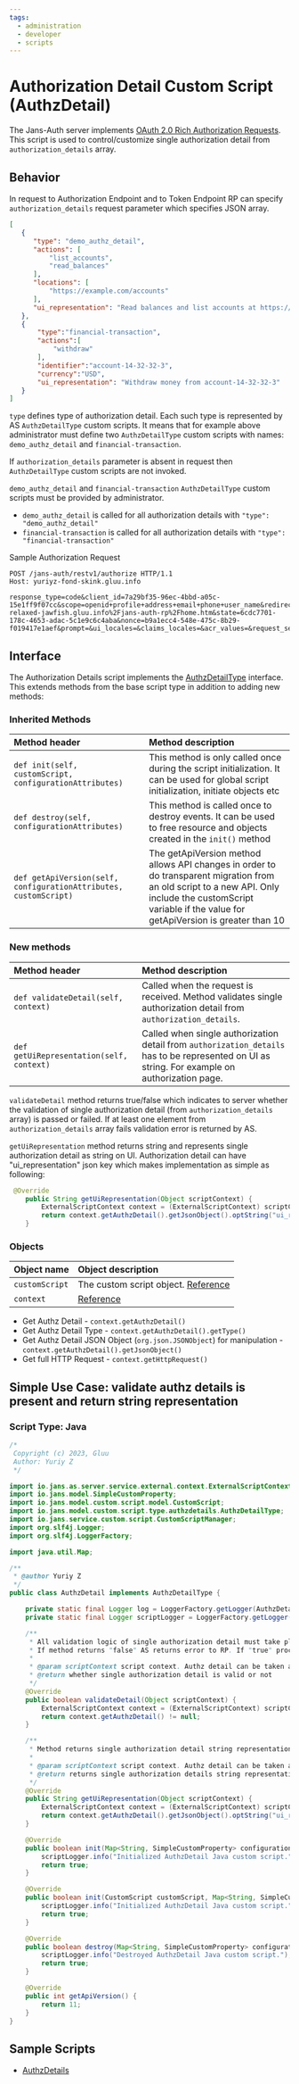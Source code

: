 ```yaml
---
tags:
  - administration
  - developer
  - scripts
---
```


# Authorization Detail Custom Script (AuthzDetail)



The Jans-Auth server implements [OAuth 2.0 Rich Authorization Requests](https://datatracker.ietf.org/doc/html/rfc9396).
This script is used to control/customize single authorization detail from `authorization_details` array.

## Behavior

In request to Authorization Endpoint and to Token Endpoint RP can specify `authorization_details` request parameter which specifies JSON array.

```json
[
   {
      "type": "demo_authz_detail",
      "actions": [
          "list_accounts",
          "read_balances"
      ],
      "locations": [
          "https://example.com/accounts"
      ],
      "ui_representation": "Read balances and list accounts at https://example.com/accounts"
   },
   {
       "type":"financial-transaction",
       "actions":[
           "withdraw"
       ],
       "identifier":"account-14-32-32-3",
       "currency":"USD",
       "ui_representation": "Withdraw money from account-14-32-32-3"
   }
]
```

`type` defines type of authorization detail. Each such type is represented by AS `AuthzDetailType` custom scripts.
It means that for example above administrator must define two `AuthzDetailType` custom scripts with names: `demo_authz_detail` and `financial-transaction`. 

If `authorization_details` parameter is absent in request then `AuthzDetailType` custom scripts are not invoked. 

`demo_authz_detail` and `financial-transaction` `AuthzDetailType` custom scripts must be provided by administrator.

- `demo_authz_detail` is called for all authorization details with `"type": "demo_authz_detail"`
- `financial-transaction` is called for all authorization details with `"type": "financial-transaction"`

Sample Authorization Request
```
POST /jans-auth/restv1/authorize HTTP/1.1
Host: yuriyz-fond-skink.gluu.info

response_type=code&client_id=7a29bf35-96ec-4bbd-a05c-15e1ff9f07cc&scope=openid+profile+address+email+phone+user_name&redirect_uri=https%3A%2F%2Fyuriyz-relaxed-jawfish.gluu.info%2Fjans-auth-rp%2Fhome.htm&state=6cdc7701-178c-4653-adac-5c1e9c6c4aba&nonce=b9a1ecc4-548e-475c-8b29-f019417e1aef&prompt=&ui_locales=&claims_locales=&acr_values=&request_session_id=false&authorization_details=%5B%0A++%7B%0A++++%22type%22%3A+%22demo_authz_detail%22%2C%0A++++%22actions%22%3A+%5B%0A++++++%22list_accounts%22%2C%0A++++++%22read_balances%22%0A++++%5D%2C%0A++++%22locations%22%3A+%5B%0A++++++%22https%3A%2F%2Fexample.com%2Faccounts%22%0A++++%5D%2C%0A++++%22ui_representation%22%3A+%22Read+balances+and+list+accounts+at+https%3A%2F%2Fexample.com%2Faccounts%22%0A++%7D%0A%5D
```

## Interface
The Authorization Details script implements the [AuthzDetailType](https://github.com/JanssenProject/jans/blob/main/jans-core/script/src/main/java/io/jans/model/custom/script/type/authzdetails/AuthzDetailType.java) interface. This extends methods from the base script type in addition to adding new methods:

### Inherited Methods
| Method header | Method description |
|:-----|:------|
| `def init(self, customScript, configurationAttributes)` | This method is only called once during the script initialization. It can be used for global script initialization, initiate objects etc |
| `def destroy(self, configurationAttributes)` | This method is called once to destroy events. It can be used to free resource and objects created in the `init()` method |
| `def getApiVersion(self, configurationAttributes, customScript)` | The getApiVersion method allows API changes in order to do transparent migration from an old script to a new API. Only include the customScript variable if the value for getApiVersion is greater than 10 |

### New methods
| Method header | Method description |
|:-----|:------|
|`def validateDetail(self, context)`| Called when the request is received. Method validates single authorization detail from `authorization_details`. |
|`def getUiRepresentation(self, context)`| Called when single authorization detail from `authorization_details` has to be represented on UI as string. For example on authorization page. |

`validateDetail` method returns true/false which indicates to server whether the validation of single authorization detail (from `authorization_details` array) is passed or failed.
If at least one element from `authorization_details` array fails validation error is returned by AS.

`getUiRepresentation` method returns string and represents single authorization detail as string on UI. Authorization detail can have "ui_representation" json key which makes implementation as simple as following:

```java
 @Override
    public String getUiRepresentation(Object scriptContext) {
        ExternalScriptContext context = (ExternalScriptContext) scriptContext;
        return context.getAuthzDetail().getJsonObject().optString("ui_representation");
    }
```


### Objects
| Object name | Object description |
|:-----|:------|
|`customScript`| The custom script object. [Reference](https://github.com/JanssenProject/jans/blob/main/jans-core/script/src/main/java/io/jans/model/custom/script/model/CustomScript.java) |
|`context`| [Reference](https://github.com/JanssenProject/jans/blob/main/jans-auth-server/server/src/main/java/io/jans/as/server/service/external/context/ExternalScriptContext.java) |

- Get Authz Detail - `context.getAuthzDetail()`
- Get Authz Detail Type - `context.getAuthzDetail().getType()`
- Get Authz Detail JSON Object (`org.json.JSONObject`) for manipulation - `context.getAuthzDetail().getJsonObject()`
- Get full HTTP Request - `context.getHttpRequest()`


## Simple Use Case: validate authz details is present and return string representation 

### Script Type: Java

```java
/*
 Copyright (c) 2023, Gluu
 Author: Yuriy Z
 */

import io.jans.as.server.service.external.context.ExternalScriptContext;
import io.jans.model.SimpleCustomProperty;
import io.jans.model.custom.script.model.CustomScript;
import io.jans.model.custom.script.type.authzdetails.AuthzDetailType;
import io.jans.service.custom.script.CustomScriptManager;
import org.slf4j.Logger;
import org.slf4j.LoggerFactory;

import java.util.Map;

/**
 * @author Yuriy Z
 */
public class AuthzDetail implements AuthzDetailType {

    private static final Logger log = LoggerFactory.getLogger(AuthzDetail.class);
    private static final Logger scriptLogger = LoggerFactory.getLogger(CustomScriptManager.class);

    /**
     * All validation logic of single authorization detail must take place in this method.
     * If method returns "false" AS returns error to RP. If "true" processing of request goes on.
     *
     * @param scriptContext script context. Authz detail can be taken as "context.getAuthzDetail()".
     * @return whether single authorization detail is valid or not
     */
    @Override
    public boolean validateDetail(Object scriptContext) {
        ExternalScriptContext context = (ExternalScriptContext) scriptContext;
        return context.getAuthzDetail() != null;
    }

    /**
     * Method returns single authorization detail string representation which is shown on authorization page by AS.
     *
     * @param scriptContext script context. Authz detail can be taken as "context.getAuthzDetail()".
     * @return returns single authorization details string representation which is shown on authorization page by AS.
     */
    @Override
    public String getUiRepresentation(Object scriptContext) {
        ExternalScriptContext context = (ExternalScriptContext) scriptContext;
        return context.getAuthzDetail().getJsonObject().optString("ui_representation");
    }

    @Override
    public boolean init(Map<String, SimpleCustomProperty> configurationAttributes) {
        scriptLogger.info("Initialized AuthzDetail Java custom script.");
        return true;
    }

    @Override
    public boolean init(CustomScript customScript, Map<String, SimpleCustomProperty> configurationAttributes) {
        scriptLogger.info("Initialized AuthzDetail Java custom script.");
        return true;
    }

    @Override
    public boolean destroy(Map<String, SimpleCustomProperty> configurationAttributes) {
        scriptLogger.info("Destroyed AuthzDetail Java custom script.");
        return true;
    }

    @Override
    public int getApiVersion() {
        return 11;
    }
}

```


## Sample Scripts
- [AuthzDetails](../../../script-catalog/authz_detail/AuthzDetail.java)
